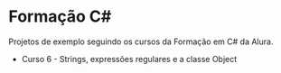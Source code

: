 # Formação C#

Projetos de exemplo seguindo os cursos da Formação em C# da Alura.

- Curso 6 - Strings, expressões regulares e a classe Object
